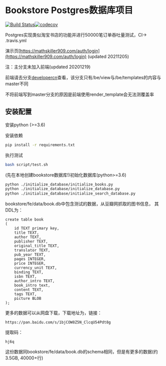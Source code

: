 # Bookstore Postgres数据库项目

[![Build Status](https://travis-ci.org/1012598167/bookstore.svg?branch=master)](https://travis-ci.org/1012598167/bookstore)[![codecov](https://codecov.io/gh/1012598167/bookstore/branch/master/graph/badge.svg?token=8T1NB3GUYR)](https://codecov.io/gh/1012598167/bookstore)


Postgres实现类似淘宝书店的功能并进行50000笔订单吞吐量测试，CI-> .travis.yml

演示页[https://mathskiller909.com/auth/login](https://mathskiller909.com/auth/login) (updated 20211205)

注：主分支未加入前端(updated 20201219)

前端请去分支[developercn](https://github.com/1012598167/bookstore/tree/developercn)查看，该分支只有/be/view与/be/templates的内容与master不同

不将前端写到master分支的原因是前端使用render_template会无法测覆盖率


## 安装配置

安装python (>=3.6)

安装依赖

```bash
pip install -r requirements.txt
```

执行测试

```bash
bash script/test.sh
```

(先在本地创建bookstore数据库!)初始化数据库(python>=3.6)

```bash
python ./initialize_database/initialize_books.py
python ./initialize_database/initialize_database.py
python ./initialize_database/initialize_search_database.py
```

bookstore/fe/data/book.db中包含测试的数据，从豆瓣网抓取的图书信息， 其DDL为：

```
create table book
(
    id TEXT primary key,
    title TEXT,
    author TEXT,
    publisher TEXT,
    original_title TEXT,
    translator TEXT,
    pub_year TEXT,
    pages INTEGER,
    price INTEGER,
    currency_unit TEXT,
    binding TEXT,
    isbn TEXT,
    author_intro TEXT,
    book_intro text,
    content TEXT,
    tags TEXT,
    picture BLOB
);
```

更多的数据可以从网盘下载，下载地址为，链接：

```
https://pan.baidu.com/s/1bjCOW8Z5N_ClcqU54Pdt8g
```

提取码：

```
hj6q
```

这份数据同bookstore/fe/data/book.db的schema相同，但是有更多的数据(约3.5GB, 40000+行)
